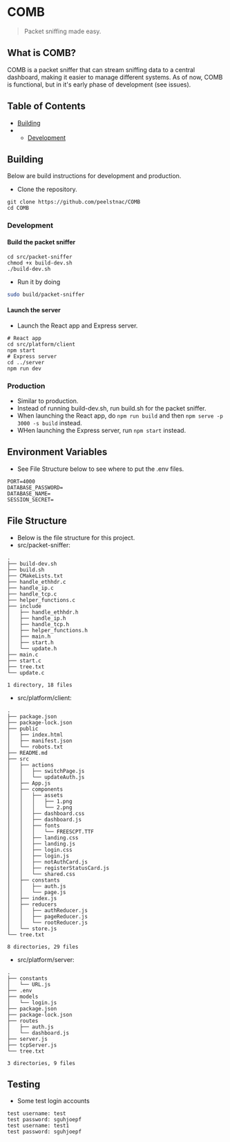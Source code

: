 # COMB
> Packet sniffing made easy.

## What is COMB?
COMB is a packet sniffer that can stream sniffing data to a central dashboard, making it easier to manage different systems. As of now, COMB is functional, but in it's early phase of development (see issues).

## Table of Contents
* [Building](README.md/#building)
* * [Development](README.md/#development)

## Building
Below are build instructions for development and production.
* Clone the repository.
```
git clone https://github.com/peelstnac/COMB
cd COMB
```

### Development
#### Build the packet sniffer
```
cd src/packet-sniffer
chmod +x build-dev.sh
./build-dev.sh
```
* Run it by doing
```bash
sudo build/packet-sniffer
```

#### Launch the server
* Launch the React app and Express server.
```
# React app
cd src/platform/client
npm start
# Express server
cd ../server
npm run dev
```

### Production
* Similar to production.
* Instead of running build-dev.sh, run build.sh for the packet sniffer.
* When launching the React app, do ```npm run build``` and then ```npm serve -p 3000 -s build``` instead.
* WHen launching the Express server, run ```npm start``` instead.

## Environment Variables
* See File Structure below to see where to put the .env files.
```
PORT=4000
DATABASE_PASSWORD=
DATABASE_NAME=
SESSION_SECRET=
```

## File Structure
* Below is the file structure for this project.
* src/packet-sniffer:
```
.
├── build-dev.sh
├── build.sh
├── CMakeLists.txt
├── handle_ethhdr.c
├── handle_ip.c
├── handle_tcp.c
├── helper_functions.c
├── include
│   ├── handle_ethhdr.h
│   ├── handle_ip.h
│   ├── handle_tcp.h
│   ├── helper_functions.h
│   ├── main.h
│   ├── start.h
│   └── update.h
├── main.c
├── start.c
├── tree.txt
└── update.c

1 directory, 18 files
```
* src/platform/client:
```
.
├── package.json
├── package-lock.json
├── public
│   ├── index.html
│   ├── manifest.json
│   └── robots.txt
├── README.md
├── src
│   ├── actions
│   │   ├── switchPage.js
│   │   └── updateAuth.js
│   ├── App.js
│   ├── components
│   │   ├── assets
│   │   │   ├── 1.png
│   │   │   └── 2.png
│   │   ├── dashboard.css
│   │   ├── dashboard.js
│   │   ├── fonts
│   │   │   └── FREESCPT.TTF
│   │   ├── landing.css
│   │   ├── landing.js
│   │   ├── login.css
│   │   ├── login.js
│   │   ├── notAuthCard.js
│   │   ├── registerStatusCard.js
│   │   └── shared.css
│   ├── constants
│   │   ├── auth.js
│   │   └── page.js
│   ├── index.js
│   ├── reducers
│   │   ├── authReducer.js
│   │   ├── pageReducer.js
│   │   └── rootReducer.js
│   └── store.js
└── tree.txt

8 directories, 29 files
```
* src/platform/server:
```
.
├── constants
│   └── URL.js
├── .env
├── models
│   └── login.js
├── package.json
├── package-lock.json
├── routes
│   ├── auth.js
│   └── dashboard.js
├── server.js
├── tcpServer.js
└── tree.txt

3 directories, 9 files
```

## Testing
* Some test login accounts
```
test username: test
test password: sguhjoepf
test username: test1
test password: sguhjoepf
```